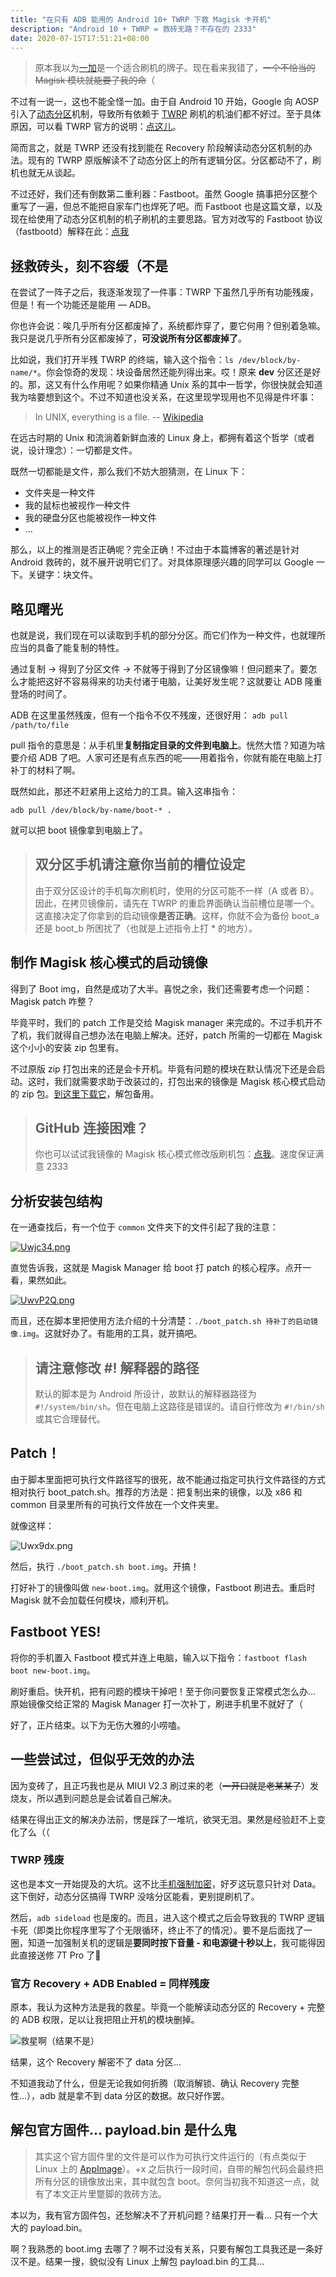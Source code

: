 ```yaml
---
title: "在只有 ADB 能用的 Android 10+ TWRP 下救 Magisk 卡开机"
description: "Android 10 + TWRP = 救砖无路？不存在的 2333"
date: 2020-07-15T17:51:21+08:00
---
```

> 原本我以为[一加](https://www.oneplus.com)是一个适合刷机的牌子。现在看来我错了，~~一个不恰当的 Magisk 模块就能要了我的命~~（

不过有一说一，这也不能全怪一加。由于自 Android 10 开始，Google 向 AOSP 引入了[动态分区](https://source.android.google.cn/devices/tech/ota/dynamic_partitions/implement)机制，导致所有依赖于 [TWRP](https://twrp.me) 刷机的机油们都不好过。至于具体原因，可以看 TWRP 官方的说明：[点这儿](https://twrp.me/site/update/2019/10/23/twrp-and-android-10.html)。

简而言之，就是 TWRP 还没有找到能在 Recovery 阶段解读动态分区机制的办法。现有的 TWRP 原版解读不了动态分区上的所有逻辑分区。分区都动不了，刷机也就无从谈起。

不过还好，我们还有倒数第二重利器：Fastboot。虽然 Google 搞事把分区整个重写了一遍，但总不能把自家车门也焊死了吧。而 Fastboot 也是这篇文章，以及现在给使用了动态分区机制的机子刷机的主要思路。官方对改写的 Fastboot 协议（fastbootd）解释在此：[点我](https://source.android.google.cn/devices/tech/ota/dynamic_partitions/implement#fastbootd)

## 拯救砖头，刻不容缓（不是
在尝试了一阵子之后，我逐渐发现了一件事：TWRP 下虽然几乎所有功能残废，但是！有一个功能还是能用 — ADB。

你也许会说：唉几乎所有分区都废掉了，系统都炸穿了，要它何用？但别着急嘛。我只是说几乎所有分区都废掉了，**可没说所有分区都废掉了**。

比如说，我们打开半残 TWRP 的终端，输入这个指令：``` ls /dev/block/by-name/* ```。你会惊奇的发现：块设备居然还能列得出来。哎！原来 **dev** 分区还是好的。那，这又有什么作用呢？如果你精通 Unix 系的其中一哲学，你很快就会知道我为啥要想到这个。不过不知道也没关系，在这里现学现用也不见得是件坏事：

> In UNIX, everything is a file. -- [Wikipedia](https://en.wikipedia.org/wiki/Everything_is_a_file)

在远古时期的 Unix 和流淌着新鲜血液的 Linux 身上，都拥有着这个哲学（或者说，设计理念）：一切都是文件。

既然一切都能是文件，那么我们不妨大胆猜测，在 Linux 下：
- 文件夹是一种文件
- 我的鼠标也被视作一种文件
- 我的硬盘分区也能被视作一种文件
- ...

那么，以上的推测是否正确呢？完全正确！不过由于本篇博客的著述是针对 Android 救砖的，就不展开说明它们了。对具体原理感兴趣的同学可以 Google 一下。关键字：块文件。

## 略见曙光
也就是说，我们现在可以读取到手机的部分分区。而它们作为一种文件，也就理所应当的具备了能复制的特性。

通过复制 -> 得到了分区文件 -> 不就等于得到了分区镜像嘛！但问题来了。要怎么才能把这好不容易得来的功夫付诸于电脑，让美好发生呢？这就要让 ADB 隆重登场的时间了。

ADB 在这里虽然残废，但有一个指令不仅不残废，还很好用：
``` adb pull /path/to/file ```

pull 指令的意思是：从手机里**复制指定目录的文件到电脑上**。恍然大悟？知道为啥要介绍 ADB 了吧。人家可还是有点东西的呢——用着指令，你就有能在电脑上打补丁的材料了啊。

既然如此，那还不赶紧用上这给力的工具。输入这串指令：

``` adb pull /dev/block/by-name/boot-* . ```

就可以把 boot 镜像拿到电脑上了。

> ## 双分区手机请注意你当前的槽位设定
> 由于双分区设计的手机每次刷机时，使用的分区可能不一样（A 或者 B）。因此，在拷贝镜像前，请先在 TWRP 的重启界面确认当前槽位是哪一个。这直接决定了你拿到的启动镜像**是否正确**。这样，你就不会为备份 boot_a 还是 boot_b 所困扰了（也就是上述指令上打 * 的地方）。

## 制作 Magisk 核心模式的启动镜像
得到了 Boot img，自然是成功了大半。喜悦之余，我们还需要考虑一个问题：Magisk patch 咋整？

毕竟平时，我们的 patch 工作是交给 Magisk manager 来完成的。不过手机开不了机，我们就得自己想办法在电脑上解决。还好，patch 所需的一切都在 Magisk 这个小小的安装 zip 包里有。

不过原版 zip 打包出来的还是会卡开机。毕竟有问题的模块在默认情况下还是会启动。这时，我们就需要求助于改装过的，打包出来的镜像是 Magisk 核心模式启动的 zip 包。[到这里下载它](https://github.com/ajayyy/magisk-recovery/releases/download/20.299999/magisk-debug.zip)，解包备用。

> ## GitHub 连接困难？
> 你也可以试试我镜像的 Magisk 核心模式修改版刷机包：[点我](https://cloud.pokon548.ink/s/TyikrfjK7bsaPxZ)。速度保证满意 2333

## 分析安装包结构
在一通查找后，有一个位于 ```common``` 文件夹下的文件引起了我的注意：

[![Uwjc34.png](https://s1.ax1x.com/2020/07/15/Uwjc34.png)](https://imgchr.com/i/Uwjc34)

直觉告诉我，这就是 Magisk Manager 给 boot 打 patch 的核心程序。点开一看，果然如此。

[![UwvP2Q.png](https://s1.ax1x.com/2020/07/15/UwvP2Q.png)](https://imgchr.com/i/UwvP2Q)

而且，还在脚本里把使用方法介绍的十分清楚：```./boot_patch.sh 待补丁的启动镜像.img```。这就好办了。有能用的工具，就开搞吧。

> ## 请注意修改 #! 解释器的路径
> 默认的脚本是为 Android 所设计，故默认的解释器路径为 ```#!/system/bin/sh```。但在电脑上这路径是错误的。请自行修改为 ```#!/bin/sh``` 或其它合理替代。

## Patch！
由于脚本里面把可执行文件路径写的很死，故不能通过指定可执行文件路径的方式相对执行 boot_patch.sh。推荐的方法是：把复制出来的镜像，以及 x86 和 common 目录里所有的可执行文件放在一个文件夹里。

就像这样：

![Uwx9dx.png](https://s1.ax1x.com/2020/07/15/Uwx9dx.png)

然后，执行 ```./boot_patch.sh boot.img```。开搞！

打好补丁的镜像叫做 ```new-boot.img```。就用这个镜像，Fastboot 刷进去。重启时 Magisk 就不会加载任何模块，顺利开机。

## Fastboot YES!
将你的手机置入 Fastboot 模式并连上电脑，输入以下指令：```fastboot flash boot new-boot.img```。

刷好重启。快开机，把有问题的模块干掉吧！至于你问要恢复正常模式怎么办... 原始镜像交给正常的 Magisk Manager 打一次补丁，刷进手机里不就好了（

好了，正片结束。以下为无伤大雅的小唠嗑。

## 一些尝试过，但似乎无效的办法
因为变砖了，且正巧我也是从 MIUI V2.3 刷过来的老（~~一开口就是老某某了~~）发烧友，所以遇到问题总是会试着自己解决。

结果在得出正文的解决办法前，愣是踩了一堆坑，欲哭无泪。果然是经验赶不上变化了么（（

### TWRP 残废
这也是本文一开始提及的大坑。这不比[手机强制加密](https://source.android.google.cn/security/overview/kernel-security#filesystem-encryption)，好歹这玩意只针对 Data。这下倒好，动态分区搞得 TWRP 没啥分区能看，更别提刷机了。

然后，```adb sideload``` 也是废的。而且，进入这个模式之后会导致我的 TWRP 逻辑卡死（即类比你程序里写了个无限循环，终止不了的情况）。要不是后面找了一圈，知道一加强制关机的逻辑是**要同时按下音量 - 和电源键十秒以上**，我可能得因此直接送修 7T Pro 了🤣

### 官方 Recovery + ADB Enabled = 同样残废
原本，我认为这种方法是我的救星。毕竟一个能解读动态分区的 Recovery + 完整的 ADB 权限，足以让我把阻止开机的模块删掉。

![救星啊（结果不是）](https://s1.ax1x.com/2020/07/15/UwT7a4.png)

结果，这个 Recovery 解密不了 data 分区...

不知道我动了什么，但是无论我如何折腾（取消解锁、确认 Recovery 完整性...），adb 就是拿不到 data 分区的数据。故只好作罢。

## 解包官方固件... payload.bin 是什么鬼
> 其实这个官方固件里的文件是可以作为可执行文件运行的（有点类似于 Linux 上的 [AppImage](https://appimage.org)）。+x 之后执行一段时间，自带的解包代码会最终把所有分区的镜像放出来，其中就包含 boot。奈何当初我不知道这一点，就有了本文正片里蹩脚的救砖方法。

本以为，我有官方固件包，还愁解决不了开机问题？结果打开一看... 只有一个大大的 payload.bin。

啊？我熟悉的 boot.img 去哪了？啊不过没有关系，只要有解包工具我还是一条好汉不是。结果一搜，貌似没有 Linux 上解包 payload.bin 的工具...